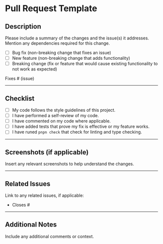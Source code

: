 # Pull Request Template

## Description

Please include a summary of the changes and the issue(s) it addresses. Mention any dependencies required for this change.

- [ ] Bug fix (non-breaking change that fixes an issue)
- [ ] New feature (non-breaking change that adds functionality)
- [ ] Breaking change (fix or feature that would cause existing functionality to not work as expected)

Fixes # (issue)

---

## Checklist

- [ ] My code follows the style guidelines of this project.
- [ ] I have performed a self-review of my code.
- [ ] I have commented on my code where applicable.
- [ ] I have added tests that prove my fix is effective or my feature works.
- [ ] I have runed `pnpn check` that check for linting and type checking.

---

## Screenshots (if applicable)

Insert any relevant screenshots to help understand the changes.

---

## Related Issues

Link to any related issues, if applicable:
- Closes #

---

## Additional Notes

Include any additional comments or context.
